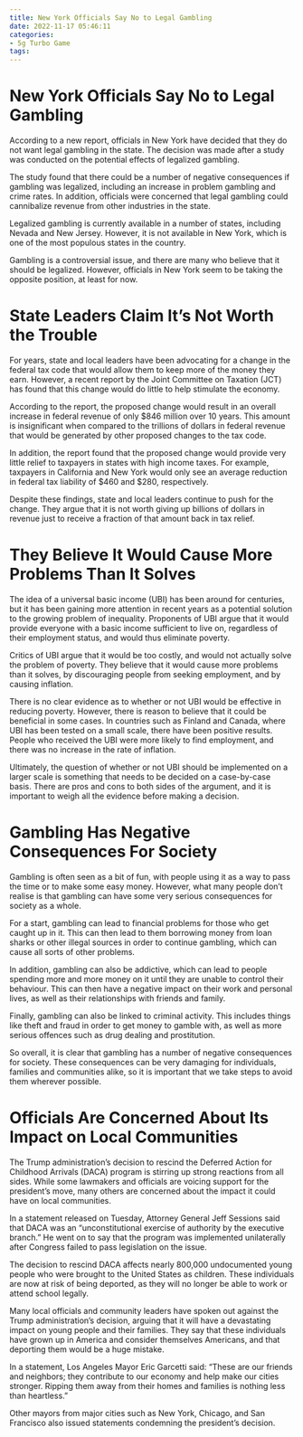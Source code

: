 ```yaml
---
title: New York Officials Say No to Legal Gambling
date: 2022-11-17 05:46:11
categories:
- 5g Turbo Game
tags:
---
```



#  New York Officials Say No to Legal Gambling

According to a new report, officials in New York have decided that they do not want legal gambling in the state. The decision was made after a study was conducted on the potential effects of legalized gambling.

The study found that there could be a number of negative consequences if gambling was legalized, including an increase in problem gambling and crime rates. In addition, officials were concerned that legal gambling could cannibalize revenue from other industries in the state.

Legalized gambling is currently available in a number of states, including Nevada and New Jersey. However, it is not available in New York, which is one of the most populous states in the country.

Gambling is a controversial issue, and there are many who believe that it should be legalized. However, officials in New York seem to be taking the opposite position, at least for now.

#  State Leaders Claim It’s Not Worth the Trouble

For years, state and local leaders have been advocating for a change in the federal tax code that would allow them to keep more of the money they earn. However, a recent report by the Joint Committee on Taxation (JCT) has found that this change would do little to help stimulate the economy.

According to the report, the proposed change would result in an overall increase in federal revenue of only $846 million over 10 years. This amount is insignificant when compared to the trillions of dollars in federal revenue that would be generated by other proposed changes to the tax code.

In addition, the report found that the proposed change would provide very little relief to taxpayers in states with high income taxes. For example, taxpayers in California and New York would only see an average reduction in federal tax liability of $460 and $280, respectively.

Despite these findings, state and local leaders continue to push for the change. They argue that it is not worth giving up billions of dollars in revenue just to receive a fraction of that amount back in tax relief.

#  They Believe It Would Cause More Problems Than It Solves

The idea of a universal basic income (UBI) has been around for centuries, but it has been gaining more attention in recent years as a potential solution to the growing problem of inequality. Proponents of UBI argue that it would provide everyone with a basic income sufficient to live on, regardless of their employment status, and would thus eliminate poverty.

Critics of UBI argue that it would be too costly, and would not actually solve the problem of poverty. They believe that it would cause more problems than it solves, by discouraging people from seeking employment, and by causing inflation.

There is no clear evidence as to whether or not UBI would be effective in reducing poverty. However, there is reason to believe that it could be beneficial in some cases. In countries such as Finland and Canada, where UBI has been tested on a small scale, there have been positive results. People who received the UBI were more likely to find employment, and there was no increase in the rate of inflation.

Ultimately, the question of whether or not UBI should be implemented on a larger scale is something that needs to be decided on a case-by-case basis. There are pros and cons to both sides of the argument, and it is important to weigh all the evidence before making a decision.

#  Gambling Has Negative Consequences For Society

Gambling is often seen as a bit of fun, with people using it as a way to pass the time or to make some easy money. However, what many people don’t realise is that gambling can have some very serious consequences for society as a whole.

For a start, gambling can lead to financial problems for those who get caught up in it. This can then lead to them borrowing money from loan sharks or other illegal sources in order to continue gambling, which can cause all sorts of other problems.

In addition, gambling can also be addictive, which can lead to people spending more and more money on it until they are unable to control their behaviour. This can then have a negative impact on their work and personal lives, as well as their relationships with friends and family.

Finally, gambling can also be linked to criminal activity. This includes things like theft and fraud in order to get money to gamble with, as well as more serious offences such as drug dealing and prostitution.

So overall, it is clear that gambling has a number of negative consequences for society. These consequences can be very damaging for individuals, families and communities alike, so it is important that we take steps to avoid them wherever possible.

#  Officials Are Concerned About Its Impact on Local Communities

The Trump administration’s decision to rescind the Deferred Action for Childhood Arrivals (DACA) program is stirring up strong reactions from all sides. While some lawmakers and officials are voicing support for the president’s move, many others are concerned about the impact it could have on local communities.

In a statement released on Tuesday, Attorney General Jeff Sessions said that DACA was an “unconstitutional exercise of authority by the executive branch.” He went on to say that the program was implemented unilaterally after Congress failed to pass legislation on the issue.

The decision to rescind DACA affects nearly 800,000 undocumented young people who were brought to the United States as children. These individuals are now at risk of being deported, as they will no longer be able to work or attend school legally.

Many local officials and community leaders have spoken out against the Trump administration’s decision, arguing that it will have a devastating impact on young people and their families. They say that these individuals have grown up in America and consider themselves Americans, and that deporting them would be a huge mistake.

In a statement, Los Angeles Mayor Eric Garcetti said: “These are our friends and neighbors; they contribute to our economy and help make our cities stronger. Ripping them away from their homes and families is nothing less than heartless.”

Other mayors from major cities such as New York, Chicago, and San Francisco also issued statements condemning the president’s decision.